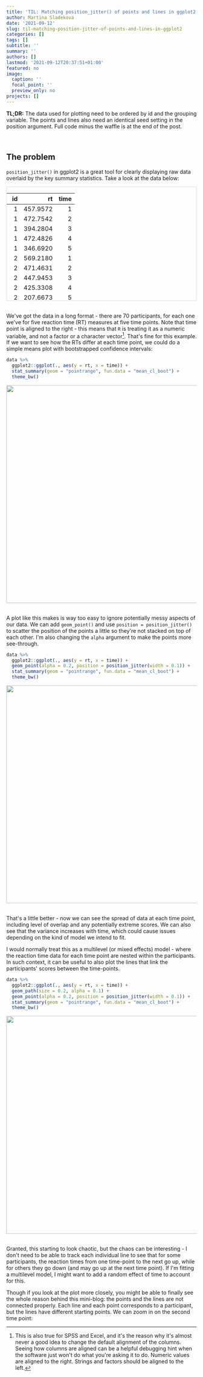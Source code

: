 ```yaml
---
title: 'TIL: Matching position_jitter() of points and lines in ggplot2'
author: Martina Sladekova
date: '2021-09-12'
slug: til-matching-position-jitter-of-points-and-lines-in-ggplot2
categories: []
tags: []
subtitle: ''
summary: ''
authors: []
lastmod: '2021-09-12T20:37:51+01:00'
featured: no
image:
  caption: ''
  focal_point: ''
  preview_only: no
projects: []
---
```

<script src="{{< blogdown/postref >}}index_files/kePrint/kePrint.js"></script>
<link href="{{< blogdown/postref >}}index_files/lightable/lightable.css" rel="stylesheet" />




**TL;DR:** The data used for plotting need to be ordered by id and the grouping variable. The points and lines also need an identical seed setting in the position argument. Full code minus the waffle is at the end of the post. 

<br>

## The problem 

`position_jitter()` in ggplot2 is a great tool for clearly displaying raw data overlaid by the key summary statistics. Take a look at the data below:



<div style="border: 1px solid #ddd; padding: 0px; overflow-y: scroll; height:300px; "><table class="table table-responsive" style="margin-left: auto; margin-right: auto;">
 <thead>
  <tr>
   <th style="text-align:right;position: sticky; top:0; background-color: #FFFFFF;"> id </th>
   <th style="text-align:right;position: sticky; top:0; background-color: #FFFFFF;"> rt </th>
   <th style="text-align:right;position: sticky; top:0; background-color: #FFFFFF;"> time </th>
  </tr>
 </thead>
<tbody>
  <tr>
   <td style="text-align:right;"> 1 </td>
   <td style="text-align:right;"> 457.9572 </td>
   <td style="text-align:right;"> 1 </td>
  </tr>
  <tr>
   <td style="text-align:right;"> 1 </td>
   <td style="text-align:right;"> 472.7542 </td>
   <td style="text-align:right;"> 2 </td>
  </tr>
  <tr>
   <td style="text-align:right;"> 1 </td>
   <td style="text-align:right;"> 394.2804 </td>
   <td style="text-align:right;"> 3 </td>
  </tr>
  <tr>
   <td style="text-align:right;"> 1 </td>
   <td style="text-align:right;"> 472.4826 </td>
   <td style="text-align:right;"> 4 </td>
  </tr>
  <tr>
   <td style="text-align:right;"> 1 </td>
   <td style="text-align:right;"> 346.6920 </td>
   <td style="text-align:right;"> 5 </td>
  </tr>
  <tr>
   <td style="text-align:right;"> 2 </td>
   <td style="text-align:right;"> 569.2180 </td>
   <td style="text-align:right;"> 1 </td>
  </tr>
  <tr>
   <td style="text-align:right;"> 2 </td>
   <td style="text-align:right;"> 471.4631 </td>
   <td style="text-align:right;"> 2 </td>
  </tr>
  <tr>
   <td style="text-align:right;"> 2 </td>
   <td style="text-align:right;"> 447.9453 </td>
   <td style="text-align:right;"> 3 </td>
  </tr>
  <tr>
   <td style="text-align:right;"> 2 </td>
   <td style="text-align:right;"> 425.3308 </td>
   <td style="text-align:right;"> 4 </td>
  </tr>
  <tr>
   <td style="text-align:right;"> 2 </td>
   <td style="text-align:right;"> 207.6673 </td>
   <td style="text-align:right;"> 5 </td>
  </tr>
  <tr>
   <td style="text-align:right;"> 3 </td>
   <td style="text-align:right;"> 437.2254 </td>
   <td style="text-align:right;"> 1 </td>
  </tr>
  <tr>
   <td style="text-align:right;"> 3 </td>
   <td style="text-align:right;"> 505.8217 </td>
   <td style="text-align:right;"> 2 </td>
  </tr>
  <tr>
   <td style="text-align:right;"> 3 </td>
   <td style="text-align:right;"> 602.6165 </td>
   <td style="text-align:right;"> 3 </td>
  </tr>
  <tr>
   <td style="text-align:right;"> 3 </td>
   <td style="text-align:right;"> 417.2197 </td>
   <td style="text-align:right;"> 4 </td>
  </tr>
  <tr>
   <td style="text-align:right;"> 3 </td>
   <td style="text-align:right;"> 389.9957 </td>
   <td style="text-align:right;"> 5 </td>
  </tr>
  <tr>
   <td style="text-align:right;"> 4 </td>
   <td style="text-align:right;"> 503.5071 </td>
   <td style="text-align:right;"> 1 </td>
  </tr>
  <tr>
   <td style="text-align:right;"> 4 </td>
   <td style="text-align:right;"> 486.9421 </td>
   <td style="text-align:right;"> 2 </td>
  </tr>
  <tr>
   <td style="text-align:right;"> 4 </td>
   <td style="text-align:right;"> 517.0193 </td>
   <td style="text-align:right;"> 3 </td>
  </tr>
  <tr>
   <td style="text-align:right;"> 4 </td>
   <td style="text-align:right;"> 337.2196 </td>
   <td style="text-align:right;"> 4 </td>
  </tr>
  <tr>
   <td style="text-align:right;"> 4 </td>
   <td style="text-align:right;"> 251.7014 </td>
   <td style="text-align:right;"> 5 </td>
  </tr>
  <tr>
   <td style="text-align:right;"> 5 </td>
   <td style="text-align:right;"> 585.5720 </td>
   <td style="text-align:right;"> 1 </td>
  </tr>
  <tr>
   <td style="text-align:right;"> 5 </td>
   <td style="text-align:right;"> 509.8119 </td>
   <td style="text-align:right;"> 2 </td>
  </tr>
  <tr>
   <td style="text-align:right;"> 5 </td>
   <td style="text-align:right;"> 428.6466 </td>
   <td style="text-align:right;"> 3 </td>
  </tr>
  <tr>
   <td style="text-align:right;"> 5 </td>
   <td style="text-align:right;"> 440.8972 </td>
   <td style="text-align:right;"> 4 </td>
  </tr>
  <tr>
   <td style="text-align:right;"> 5 </td>
   <td style="text-align:right;"> 434.7497 </td>
   <td style="text-align:right;"> 5 </td>
  </tr>
  <tr>
   <td style="text-align:right;"> 6 </td>
   <td style="text-align:right;"> 469.8546 </td>
   <td style="text-align:right;"> 1 </td>
  </tr>
  <tr>
   <td style="text-align:right;"> 6 </td>
   <td style="text-align:right;"> 475.6791 </td>
   <td style="text-align:right;"> 2 </td>
  </tr>
  <tr>
   <td style="text-align:right;"> 6 </td>
   <td style="text-align:right;"> 420.7118 </td>
   <td style="text-align:right;"> 3 </td>
  </tr>
  <tr>
   <td style="text-align:right;"> 6 </td>
   <td style="text-align:right;"> 340.7769 </td>
   <td style="text-align:right;"> 4 </td>
  </tr>
  <tr>
   <td style="text-align:right;"> 6 </td>
   <td style="text-align:right;"> 228.1276 </td>
   <td style="text-align:right;"> 5 </td>
  </tr>
  <tr>
   <td style="text-align:right;"> 7 </td>
   <td style="text-align:right;"> 476.3917 </td>
   <td style="text-align:right;"> 1 </td>
  </tr>
  <tr>
   <td style="text-align:right;"> 7 </td>
   <td style="text-align:right;"> 543.4091 </td>
   <td style="text-align:right;"> 2 </td>
  </tr>
  <tr>
   <td style="text-align:right;"> 7 </td>
   <td style="text-align:right;"> 456.9968 </td>
   <td style="text-align:right;"> 3 </td>
  </tr>
  <tr>
   <td style="text-align:right;"> 7 </td>
   <td style="text-align:right;"> 363.5885 </td>
   <td style="text-align:right;"> 4 </td>
  </tr>
  <tr>
   <td style="text-align:right;"> 7 </td>
   <td style="text-align:right;"> 318.2593 </td>
   <td style="text-align:right;"> 5 </td>
  </tr>
  <tr>
   <td style="text-align:right;"> 8 </td>
   <td style="text-align:right;"> 468.2314 </td>
   <td style="text-align:right;"> 1 </td>
  </tr>
  <tr>
   <td style="text-align:right;"> 8 </td>
   <td style="text-align:right;"> 492.2654 </td>
   <td style="text-align:right;"> 2 </td>
  </tr>
  <tr>
   <td style="text-align:right;"> 8 </td>
   <td style="text-align:right;"> 433.9133 </td>
   <td style="text-align:right;"> 3 </td>
  </tr>
  <tr>
   <td style="text-align:right;"> 8 </td>
   <td style="text-align:right;"> 488.5026 </td>
   <td style="text-align:right;"> 4 </td>
  </tr>
  <tr>
   <td style="text-align:right;"> 8 </td>
   <td style="text-align:right;"> 302.4130 </td>
   <td style="text-align:right;"> 5 </td>
  </tr>
  <tr>
   <td style="text-align:right;"> 9 </td>
   <td style="text-align:right;"> 485.7113 </td>
   <td style="text-align:right;"> 1 </td>
  </tr>
  <tr>
   <td style="text-align:right;"> 9 </td>
   <td style="text-align:right;"> 496.3504 </td>
   <td style="text-align:right;"> 2 </td>
  </tr>
  <tr>
   <td style="text-align:right;"> 9 </td>
   <td style="text-align:right;"> 350.9350 </td>
   <td style="text-align:right;"> 3 </td>
  </tr>
  <tr>
   <td style="text-align:right;"> 9 </td>
   <td style="text-align:right;"> 413.9707 </td>
   <td style="text-align:right;"> 4 </td>
  </tr>
  <tr>
   <td style="text-align:right;"> 9 </td>
   <td style="text-align:right;"> 258.0550 </td>
   <td style="text-align:right;"> 5 </td>
  </tr>
  <tr>
   <td style="text-align:right;"> 10 </td>
   <td style="text-align:right;"> 506.9054 </td>
   <td style="text-align:right;"> 1 </td>
  </tr>
  <tr>
   <td style="text-align:right;"> 10 </td>
   <td style="text-align:right;"> 451.2269 </td>
   <td style="text-align:right;"> 2 </td>
  </tr>
  <tr>
   <td style="text-align:right;"> 10 </td>
   <td style="text-align:right;"> 422.5181 </td>
   <td style="text-align:right;"> 3 </td>
  </tr>
  <tr>
   <td style="text-align:right;"> 10 </td>
   <td style="text-align:right;"> 423.2753 </td>
   <td style="text-align:right;"> 4 </td>
  </tr>
  <tr>
   <td style="text-align:right;"> 10 </td>
   <td style="text-align:right;"> 255.3786 </td>
   <td style="text-align:right;"> 5 </td>
  </tr>
  <tr>
   <td style="text-align:right;"> 11 </td>
   <td style="text-align:right;"> 561.3815 </td>
   <td style="text-align:right;"> 1 </td>
  </tr>
  <tr>
   <td style="text-align:right;"> 11 </td>
   <td style="text-align:right;"> 514.9050 </td>
   <td style="text-align:right;"> 2 </td>
  </tr>
  <tr>
   <td style="text-align:right;"> 11 </td>
   <td style="text-align:right;"> 516.2262 </td>
   <td style="text-align:right;"> 3 </td>
  </tr>
  <tr>
   <td style="text-align:right;"> 11 </td>
   <td style="text-align:right;"> 391.8666 </td>
   <td style="text-align:right;"> 4 </td>
  </tr>
  <tr>
   <td style="text-align:right;"> 11 </td>
   <td style="text-align:right;"> 346.6438 </td>
   <td style="text-align:right;"> 5 </td>
  </tr>
  <tr>
   <td style="text-align:right;"> 12 </td>
   <td style="text-align:right;"> 459.9110 </td>
   <td style="text-align:right;"> 1 </td>
  </tr>
  <tr>
   <td style="text-align:right;"> 12 </td>
   <td style="text-align:right;"> 380.4619 </td>
   <td style="text-align:right;"> 2 </td>
  </tr>
  <tr>
   <td style="text-align:right;"> 12 </td>
   <td style="text-align:right;"> 502.6240 </td>
   <td style="text-align:right;"> 3 </td>
  </tr>
  <tr>
   <td style="text-align:right;"> 12 </td>
   <td style="text-align:right;"> 372.3361 </td>
   <td style="text-align:right;"> 4 </td>
  </tr>
  <tr>
   <td style="text-align:right;"> 12 </td>
   <td style="text-align:right;"> 348.4307 </td>
   <td style="text-align:right;"> 5 </td>
  </tr>
  <tr>
   <td style="text-align:right;"> 13 </td>
   <td style="text-align:right;"> 445.9804 </td>
   <td style="text-align:right;"> 1 </td>
  </tr>
  <tr>
   <td style="text-align:right;"> 13 </td>
   <td style="text-align:right;"> 543.5317 </td>
   <td style="text-align:right;"> 2 </td>
  </tr>
  <tr>
   <td style="text-align:right;"> 13 </td>
   <td style="text-align:right;"> 413.7836 </td>
   <td style="text-align:right;"> 3 </td>
  </tr>
  <tr>
   <td style="text-align:right;"> 13 </td>
   <td style="text-align:right;"> 537.0158 </td>
   <td style="text-align:right;"> 4 </td>
  </tr>
  <tr>
   <td style="text-align:right;"> 13 </td>
   <td style="text-align:right;"> 268.7291 </td>
   <td style="text-align:right;"> 5 </td>
  </tr>
  <tr>
   <td style="text-align:right;"> 14 </td>
   <td style="text-align:right;"> 492.1233 </td>
   <td style="text-align:right;"> 1 </td>
  </tr>
  <tr>
   <td style="text-align:right;"> 14 </td>
   <td style="text-align:right;"> 483.5550 </td>
   <td style="text-align:right;"> 2 </td>
  </tr>
  <tr>
   <td style="text-align:right;"> 14 </td>
   <td style="text-align:right;"> 506.5835 </td>
   <td style="text-align:right;"> 3 </td>
  </tr>
  <tr>
   <td style="text-align:right;"> 14 </td>
   <td style="text-align:right;"> 345.3371 </td>
   <td style="text-align:right;"> 4 </td>
  </tr>
  <tr>
   <td style="text-align:right;"> 14 </td>
   <td style="text-align:right;"> 277.2986 </td>
   <td style="text-align:right;"> 5 </td>
  </tr>
  <tr>
   <td style="text-align:right;"> 15 </td>
   <td style="text-align:right;"> 446.4120 </td>
   <td style="text-align:right;"> 1 </td>
  </tr>
  <tr>
   <td style="text-align:right;"> 15 </td>
   <td style="text-align:right;"> 525.5411 </td>
   <td style="text-align:right;"> 2 </td>
  </tr>
  <tr>
   <td style="text-align:right;"> 15 </td>
   <td style="text-align:right;"> 406.9825 </td>
   <td style="text-align:right;"> 3 </td>
  </tr>
  <tr>
   <td style="text-align:right;"> 15 </td>
   <td style="text-align:right;"> 248.7412 </td>
   <td style="text-align:right;"> 4 </td>
  </tr>
  <tr>
   <td style="text-align:right;"> 15 </td>
   <td style="text-align:right;"> 371.0146 </td>
   <td style="text-align:right;"> 5 </td>
  </tr>
  <tr>
   <td style="text-align:right;"> 16 </td>
   <td style="text-align:right;"> 493.0507 </td>
   <td style="text-align:right;"> 1 </td>
  </tr>
  <tr>
   <td style="text-align:right;"> 16 </td>
   <td style="text-align:right;"> 442.3814 </td>
   <td style="text-align:right;"> 2 </td>
  </tr>
  <tr>
   <td style="text-align:right;"> 16 </td>
   <td style="text-align:right;"> 536.6781 </td>
   <td style="text-align:right;"> 3 </td>
  </tr>
  <tr>
   <td style="text-align:right;"> 16 </td>
   <td style="text-align:right;"> 365.2742 </td>
   <td style="text-align:right;"> 4 </td>
  </tr>
  <tr>
   <td style="text-align:right;"> 16 </td>
   <td style="text-align:right;"> 268.8657 </td>
   <td style="text-align:right;"> 5 </td>
  </tr>
  <tr>
   <td style="text-align:right;"> 17 </td>
   <td style="text-align:right;"> 470.1343 </td>
   <td style="text-align:right;"> 1 </td>
  </tr>
  <tr>
   <td style="text-align:right;"> 17 </td>
   <td style="text-align:right;"> 628.2340 </td>
   <td style="text-align:right;"> 2 </td>
  </tr>
  <tr>
   <td style="text-align:right;"> 17 </td>
   <td style="text-align:right;"> 426.3333 </td>
   <td style="text-align:right;"> 3 </td>
  </tr>
  <tr>
   <td style="text-align:right;"> 17 </td>
   <td style="text-align:right;"> 231.2659 </td>
   <td style="text-align:right;"> 4 </td>
  </tr>
  <tr>
   <td style="text-align:right;"> 17 </td>
   <td style="text-align:right;"> 446.2499 </td>
   <td style="text-align:right;"> 5 </td>
  </tr>
  <tr>
   <td style="text-align:right;"> 18 </td>
   <td style="text-align:right;"> 390.8017 </td>
   <td style="text-align:right;"> 1 </td>
  </tr>
  <tr>
   <td style="text-align:right;"> 18 </td>
   <td style="text-align:right;"> 456.5941 </td>
   <td style="text-align:right;"> 2 </td>
  </tr>
  <tr>
   <td style="text-align:right;"> 18 </td>
   <td style="text-align:right;"> 533.7456 </td>
   <td style="text-align:right;"> 3 </td>
  </tr>
  <tr>
   <td style="text-align:right;"> 18 </td>
   <td style="text-align:right;"> 336.9527 </td>
   <td style="text-align:right;"> 4 </td>
  </tr>
  <tr>
   <td style="text-align:right;"> 18 </td>
   <td style="text-align:right;"> 263.8712 </td>
   <td style="text-align:right;"> 5 </td>
  </tr>
  <tr>
   <td style="text-align:right;"> 19 </td>
   <td style="text-align:right;"> 512.0409 </td>
   <td style="text-align:right;"> 1 </td>
  </tr>
  <tr>
   <td style="text-align:right;"> 19 </td>
   <td style="text-align:right;"> 480.4536 </td>
   <td style="text-align:right;"> 2 </td>
  </tr>
  <tr>
   <td style="text-align:right;"> 19 </td>
   <td style="text-align:right;"> 418.9677 </td>
   <td style="text-align:right;"> 3 </td>
  </tr>
  <tr>
   <td style="text-align:right;"> 19 </td>
   <td style="text-align:right;"> 304.2718 </td>
   <td style="text-align:right;"> 4 </td>
  </tr>
  <tr>
   <td style="text-align:right;"> 19 </td>
   <td style="text-align:right;"> 372.4354 </td>
   <td style="text-align:right;"> 5 </td>
  </tr>
  <tr>
   <td style="text-align:right;"> 20 </td>
   <td style="text-align:right;"> 487.0322 </td>
   <td style="text-align:right;"> 1 </td>
  </tr>
  <tr>
   <td style="text-align:right;"> 20 </td>
   <td style="text-align:right;"> 453.6896 </td>
   <td style="text-align:right;"> 2 </td>
  </tr>
  <tr>
   <td style="text-align:right;"> 20 </td>
   <td style="text-align:right;"> 463.0280 </td>
   <td style="text-align:right;"> 3 </td>
  </tr>
  <tr>
   <td style="text-align:right;"> 20 </td>
   <td style="text-align:right;"> 344.4413 </td>
   <td style="text-align:right;"> 4 </td>
  </tr>
  <tr>
   <td style="text-align:right;"> 20 </td>
   <td style="text-align:right;"> 213.4666 </td>
   <td style="text-align:right;"> 5 </td>
  </tr>
  <tr>
   <td style="text-align:right;"> 21 </td>
   <td style="text-align:right;"> 545.0256 </td>
   <td style="text-align:right;"> 1 </td>
  </tr>
  <tr>
   <td style="text-align:right;"> 21 </td>
   <td style="text-align:right;"> 540.5628 </td>
   <td style="text-align:right;"> 2 </td>
  </tr>
  <tr>
   <td style="text-align:right;"> 21 </td>
   <td style="text-align:right;"> 266.5059 </td>
   <td style="text-align:right;"> 3 </td>
  </tr>
  <tr>
   <td style="text-align:right;"> 21 </td>
   <td style="text-align:right;"> 453.2151 </td>
   <td style="text-align:right;"> 4 </td>
  </tr>
  <tr>
   <td style="text-align:right;"> 21 </td>
   <td style="text-align:right;"> 233.7410 </td>
   <td style="text-align:right;"> 5 </td>
  </tr>
  <tr>
   <td style="text-align:right;"> 22 </td>
   <td style="text-align:right;"> 547.0935 </td>
   <td style="text-align:right;"> 1 </td>
  </tr>
  <tr>
   <td style="text-align:right;"> 22 </td>
   <td style="text-align:right;"> 421.2553 </td>
   <td style="text-align:right;"> 2 </td>
  </tr>
  <tr>
   <td style="text-align:right;"> 22 </td>
   <td style="text-align:right;"> 607.2378 </td>
   <td style="text-align:right;"> 3 </td>
  </tr>
  <tr>
   <td style="text-align:right;"> 22 </td>
   <td style="text-align:right;"> 330.3567 </td>
   <td style="text-align:right;"> 4 </td>
  </tr>
  <tr>
   <td style="text-align:right;"> 22 </td>
   <td style="text-align:right;"> 306.0479 </td>
   <td style="text-align:right;"> 5 </td>
  </tr>
  <tr>
   <td style="text-align:right;"> 23 </td>
   <td style="text-align:right;"> 573.3981 </td>
   <td style="text-align:right;"> 1 </td>
  </tr>
  <tr>
   <td style="text-align:right;"> 23 </td>
   <td style="text-align:right;"> 518.4220 </td>
   <td style="text-align:right;"> 2 </td>
  </tr>
  <tr>
   <td style="text-align:right;"> 23 </td>
   <td style="text-align:right;"> 456.5402 </td>
   <td style="text-align:right;"> 3 </td>
  </tr>
  <tr>
   <td style="text-align:right;"> 23 </td>
   <td style="text-align:right;"> 324.8836 </td>
   <td style="text-align:right;"> 4 </td>
  </tr>
  <tr>
   <td style="text-align:right;"> 23 </td>
   <td style="text-align:right;"> 373.8634 </td>
   <td style="text-align:right;"> 5 </td>
  </tr>
  <tr>
   <td style="text-align:right;"> 24 </td>
   <td style="text-align:right;"> 535.3381 </td>
   <td style="text-align:right;"> 1 </td>
  </tr>
  <tr>
   <td style="text-align:right;"> 24 </td>
   <td style="text-align:right;"> 539.0438 </td>
   <td style="text-align:right;"> 2 </td>
  </tr>
  <tr>
   <td style="text-align:right;"> 24 </td>
   <td style="text-align:right;"> 563.9096 </td>
   <td style="text-align:right;"> 3 </td>
  </tr>
  <tr>
   <td style="text-align:right;"> 24 </td>
   <td style="text-align:right;"> 332.5639 </td>
   <td style="text-align:right;"> 4 </td>
  </tr>
  <tr>
   <td style="text-align:right;"> 24 </td>
   <td style="text-align:right;"> 326.7436 </td>
   <td style="text-align:right;"> 5 </td>
  </tr>
  <tr>
   <td style="text-align:right;"> 25 </td>
   <td style="text-align:right;"> 540.9504 </td>
   <td style="text-align:right;"> 1 </td>
  </tr>
  <tr>
   <td style="text-align:right;"> 25 </td>
   <td style="text-align:right;"> 544.3967 </td>
   <td style="text-align:right;"> 2 </td>
  </tr>
  <tr>
   <td style="text-align:right;"> 25 </td>
   <td style="text-align:right;"> 414.2358 </td>
   <td style="text-align:right;"> 3 </td>
  </tr>
  <tr>
   <td style="text-align:right;"> 25 </td>
   <td style="text-align:right;"> 526.8097 </td>
   <td style="text-align:right;"> 4 </td>
  </tr>
  <tr>
   <td style="text-align:right;"> 25 </td>
   <td style="text-align:right;"> 256.7504 </td>
   <td style="text-align:right;"> 5 </td>
  </tr>
  <tr>
   <td style="text-align:right;"> 26 </td>
   <td style="text-align:right;"> 485.3259 </td>
   <td style="text-align:right;"> 1 </td>
  </tr>
  <tr>
   <td style="text-align:right;"> 26 </td>
   <td style="text-align:right;"> 508.0165 </td>
   <td style="text-align:right;"> 2 </td>
  </tr>
  <tr>
   <td style="text-align:right;"> 26 </td>
   <td style="text-align:right;"> 403.8433 </td>
   <td style="text-align:right;"> 3 </td>
  </tr>
  <tr>
   <td style="text-align:right;"> 26 </td>
   <td style="text-align:right;"> 486.6433 </td>
   <td style="text-align:right;"> 4 </td>
  </tr>
  <tr>
   <td style="text-align:right;"> 26 </td>
   <td style="text-align:right;"> 410.5141 </td>
   <td style="text-align:right;"> 5 </td>
  </tr>
  <tr>
   <td style="text-align:right;"> 27 </td>
   <td style="text-align:right;"> 570.9295 </td>
   <td style="text-align:right;"> 1 </td>
  </tr>
  <tr>
   <td style="text-align:right;"> 27 </td>
   <td style="text-align:right;"> 464.2050 </td>
   <td style="text-align:right;"> 2 </td>
  </tr>
  <tr>
   <td style="text-align:right;"> 27 </td>
   <td style="text-align:right;"> 447.1867 </td>
   <td style="text-align:right;"> 3 </td>
  </tr>
  <tr>
   <td style="text-align:right;"> 27 </td>
   <td style="text-align:right;"> 315.3179 </td>
   <td style="text-align:right;"> 4 </td>
  </tr>
  <tr>
   <td style="text-align:right;"> 27 </td>
   <td style="text-align:right;"> 373.2229 </td>
   <td style="text-align:right;"> 5 </td>
  </tr>
  <tr>
   <td style="text-align:right;"> 28 </td>
   <td style="text-align:right;"> 574.9387 </td>
   <td style="text-align:right;"> 1 </td>
  </tr>
  <tr>
   <td style="text-align:right;"> 28 </td>
   <td style="text-align:right;"> 452.5886 </td>
   <td style="text-align:right;"> 2 </td>
  </tr>
  <tr>
   <td style="text-align:right;"> 28 </td>
   <td style="text-align:right;"> 441.6914 </td>
   <td style="text-align:right;"> 3 </td>
  </tr>
  <tr>
   <td style="text-align:right;"> 28 </td>
   <td style="text-align:right;"> 350.5542 </td>
   <td style="text-align:right;"> 4 </td>
  </tr>
  <tr>
   <td style="text-align:right;"> 28 </td>
   <td style="text-align:right;"> 212.0886 </td>
   <td style="text-align:right;"> 5 </td>
  </tr>
  <tr>
   <td style="text-align:right;"> 29 </td>
   <td style="text-align:right;"> 467.1459 </td>
   <td style="text-align:right;"> 1 </td>
  </tr>
  <tr>
   <td style="text-align:right;"> 29 </td>
   <td style="text-align:right;"> 474.0467 </td>
   <td style="text-align:right;"> 2 </td>
  </tr>
  <tr>
   <td style="text-align:right;"> 29 </td>
   <td style="text-align:right;"> 448.6240 </td>
   <td style="text-align:right;"> 3 </td>
  </tr>
  <tr>
   <td style="text-align:right;"> 29 </td>
   <td style="text-align:right;"> 468.5743 </td>
   <td style="text-align:right;"> 4 </td>
  </tr>
  <tr>
   <td style="text-align:right;"> 29 </td>
   <td style="text-align:right;"> 286.4918 </td>
   <td style="text-align:right;"> 5 </td>
  </tr>
  <tr>
   <td style="text-align:right;"> 30 </td>
   <td style="text-align:right;"> 457.3602 </td>
   <td style="text-align:right;"> 1 </td>
  </tr>
  <tr>
   <td style="text-align:right;"> 30 </td>
   <td style="text-align:right;"> 481.4420 </td>
   <td style="text-align:right;"> 2 </td>
  </tr>
  <tr>
   <td style="text-align:right;"> 30 </td>
   <td style="text-align:right;"> 416.0025 </td>
   <td style="text-align:right;"> 3 </td>
  </tr>
  <tr>
   <td style="text-align:right;"> 30 </td>
   <td style="text-align:right;"> 399.3510 </td>
   <td style="text-align:right;"> 4 </td>
  </tr>
  <tr>
   <td style="text-align:right;"> 30 </td>
   <td style="text-align:right;"> 213.6405 </td>
   <td style="text-align:right;"> 5 </td>
  </tr>
  <tr>
   <td style="text-align:right;"> 31 </td>
   <td style="text-align:right;"> 515.7958 </td>
   <td style="text-align:right;"> 1 </td>
  </tr>
  <tr>
   <td style="text-align:right;"> 31 </td>
   <td style="text-align:right;"> 365.2768 </td>
   <td style="text-align:right;"> 2 </td>
  </tr>
  <tr>
   <td style="text-align:right;"> 31 </td>
   <td style="text-align:right;"> 349.1897 </td>
   <td style="text-align:right;"> 3 </td>
  </tr>
  <tr>
   <td style="text-align:right;"> 31 </td>
   <td style="text-align:right;"> 365.6001 </td>
   <td style="text-align:right;"> 4 </td>
  </tr>
  <tr>
   <td style="text-align:right;"> 31 </td>
   <td style="text-align:right;"> 387.4653 </td>
   <td style="text-align:right;"> 5 </td>
  </tr>
  <tr>
   <td style="text-align:right;"> 32 </td>
   <td style="text-align:right;"> 555.4847 </td>
   <td style="text-align:right;"> 1 </td>
  </tr>
  <tr>
   <td style="text-align:right;"> 32 </td>
   <td style="text-align:right;"> 553.1187 </td>
   <td style="text-align:right;"> 2 </td>
  </tr>
  <tr>
   <td style="text-align:right;"> 32 </td>
   <td style="text-align:right;"> 460.0638 </td>
   <td style="text-align:right;"> 3 </td>
  </tr>
  <tr>
   <td style="text-align:right;"> 32 </td>
   <td style="text-align:right;"> 370.1932 </td>
   <td style="text-align:right;"> 4 </td>
  </tr>
  <tr>
   <td style="text-align:right;"> 32 </td>
   <td style="text-align:right;"> 279.1896 </td>
   <td style="text-align:right;"> 5 </td>
  </tr>
  <tr>
   <td style="text-align:right;"> 33 </td>
   <td style="text-align:right;"> 610.7730 </td>
   <td style="text-align:right;"> 1 </td>
  </tr>
  <tr>
   <td style="text-align:right;"> 33 </td>
   <td style="text-align:right;"> 525.5477 </td>
   <td style="text-align:right;"> 2 </td>
  </tr>
  <tr>
   <td style="text-align:right;"> 33 </td>
   <td style="text-align:right;"> 363.5789 </td>
   <td style="text-align:right;"> 3 </td>
  </tr>
  <tr>
   <td style="text-align:right;"> 33 </td>
   <td style="text-align:right;"> 492.6751 </td>
   <td style="text-align:right;"> 4 </td>
  </tr>
  <tr>
   <td style="text-align:right;"> 33 </td>
   <td style="text-align:right;"> 321.0592 </td>
   <td style="text-align:right;"> 5 </td>
  </tr>
  <tr>
   <td style="text-align:right;"> 34 </td>
   <td style="text-align:right;"> 560.8552 </td>
   <td style="text-align:right;"> 1 </td>
  </tr>
  <tr>
   <td style="text-align:right;"> 34 </td>
   <td style="text-align:right;"> 497.5090 </td>
   <td style="text-align:right;"> 2 </td>
  </tr>
  <tr>
   <td style="text-align:right;"> 34 </td>
   <td style="text-align:right;"> 327.3249 </td>
   <td style="text-align:right;"> 3 </td>
  </tr>
  <tr>
   <td style="text-align:right;"> 34 </td>
   <td style="text-align:right;"> 256.7482 </td>
   <td style="text-align:right;"> 4 </td>
  </tr>
  <tr>
   <td style="text-align:right;"> 34 </td>
   <td style="text-align:right;"> 313.4372 </td>
   <td style="text-align:right;"> 5 </td>
  </tr>
  <tr>
   <td style="text-align:right;"> 35 </td>
   <td style="text-align:right;"> 573.9611 </td>
   <td style="text-align:right;"> 1 </td>
  </tr>
  <tr>
   <td style="text-align:right;"> 35 </td>
   <td style="text-align:right;"> 481.5293 </td>
   <td style="text-align:right;"> 2 </td>
  </tr>
  <tr>
   <td style="text-align:right;"> 35 </td>
   <td style="text-align:right;"> 447.5153 </td>
   <td style="text-align:right;"> 3 </td>
  </tr>
  <tr>
   <td style="text-align:right;"> 35 </td>
   <td style="text-align:right;"> 320.3110 </td>
   <td style="text-align:right;"> 4 </td>
  </tr>
  <tr>
   <td style="text-align:right;"> 35 </td>
   <td style="text-align:right;"> 226.8807 </td>
   <td style="text-align:right;"> 5 </td>
  </tr>
  <tr>
   <td style="text-align:right;"> 36 </td>
   <td style="text-align:right;"> 547.5787 </td>
   <td style="text-align:right;"> 1 </td>
  </tr>
  <tr>
   <td style="text-align:right;"> 36 </td>
   <td style="text-align:right;"> 538.6287 </td>
   <td style="text-align:right;"> 2 </td>
  </tr>
  <tr>
   <td style="text-align:right;"> 36 </td>
   <td style="text-align:right;"> 473.2424 </td>
   <td style="text-align:right;"> 3 </td>
  </tr>
  <tr>
   <td style="text-align:right;"> 36 </td>
   <td style="text-align:right;"> 411.8432 </td>
   <td style="text-align:right;"> 4 </td>
  </tr>
  <tr>
   <td style="text-align:right;"> 36 </td>
   <td style="text-align:right;"> 228.0641 </td>
   <td style="text-align:right;"> 5 </td>
  </tr>
  <tr>
   <td style="text-align:right;"> 37 </td>
   <td style="text-align:right;"> 449.5234 </td>
   <td style="text-align:right;"> 1 </td>
  </tr>
  <tr>
   <td style="text-align:right;"> 37 </td>
   <td style="text-align:right;"> 471.2681 </td>
   <td style="text-align:right;"> 2 </td>
  </tr>
  <tr>
   <td style="text-align:right;"> 37 </td>
   <td style="text-align:right;"> 560.0602 </td>
   <td style="text-align:right;"> 3 </td>
  </tr>
  <tr>
   <td style="text-align:right;"> 37 </td>
   <td style="text-align:right;"> 360.4798 </td>
   <td style="text-align:right;"> 4 </td>
  </tr>
  <tr>
   <td style="text-align:right;"> 37 </td>
   <td style="text-align:right;"> 236.5692 </td>
   <td style="text-align:right;"> 5 </td>
  </tr>
  <tr>
   <td style="text-align:right;"> 38 </td>
   <td style="text-align:right;"> 399.9764 </td>
   <td style="text-align:right;"> 1 </td>
  </tr>
  <tr>
   <td style="text-align:right;"> 38 </td>
   <td style="text-align:right;"> 367.0608 </td>
   <td style="text-align:right;"> 2 </td>
  </tr>
  <tr>
   <td style="text-align:right;"> 38 </td>
   <td style="text-align:right;"> 375.1371 </td>
   <td style="text-align:right;"> 3 </td>
  </tr>
  <tr>
   <td style="text-align:right;"> 38 </td>
   <td style="text-align:right;"> 282.2947 </td>
   <td style="text-align:right;"> 4 </td>
  </tr>
  <tr>
   <td style="text-align:right;"> 38 </td>
   <td style="text-align:right;"> 297.2334 </td>
   <td style="text-align:right;"> 5 </td>
  </tr>
  <tr>
   <td style="text-align:right;"> 39 </td>
   <td style="text-align:right;"> 411.8907 </td>
   <td style="text-align:right;"> 1 </td>
  </tr>
  <tr>
   <td style="text-align:right;"> 39 </td>
   <td style="text-align:right;"> 439.7894 </td>
   <td style="text-align:right;"> 2 </td>
  </tr>
  <tr>
   <td style="text-align:right;"> 39 </td>
   <td style="text-align:right;"> 514.1401 </td>
   <td style="text-align:right;"> 3 </td>
  </tr>
  <tr>
   <td style="text-align:right;"> 39 </td>
   <td style="text-align:right;"> 407.7215 </td>
   <td style="text-align:right;"> 4 </td>
  </tr>
  <tr>
   <td style="text-align:right;"> 39 </td>
   <td style="text-align:right;"> 257.0563 </td>
   <td style="text-align:right;"> 5 </td>
  </tr>
  <tr>
   <td style="text-align:right;"> 40 </td>
   <td style="text-align:right;"> 492.8696 </td>
   <td style="text-align:right;"> 1 </td>
  </tr>
  <tr>
   <td style="text-align:right;"> 40 </td>
   <td style="text-align:right;"> 561.8091 </td>
   <td style="text-align:right;"> 2 </td>
  </tr>
  <tr>
   <td style="text-align:right;"> 40 </td>
   <td style="text-align:right;"> 408.3505 </td>
   <td style="text-align:right;"> 3 </td>
  </tr>
  <tr>
   <td style="text-align:right;"> 40 </td>
   <td style="text-align:right;"> 354.3434 </td>
   <td style="text-align:right;"> 4 </td>
  </tr>
  <tr>
   <td style="text-align:right;"> 40 </td>
   <td style="text-align:right;"> 296.4093 </td>
   <td style="text-align:right;"> 5 </td>
  </tr>
  <tr>
   <td style="text-align:right;"> 41 </td>
   <td style="text-align:right;"> 577.5030 </td>
   <td style="text-align:right;"> 1 </td>
  </tr>
  <tr>
   <td style="text-align:right;"> 41 </td>
   <td style="text-align:right;"> 427.8257 </td>
   <td style="text-align:right;"> 2 </td>
  </tr>
  <tr>
   <td style="text-align:right;"> 41 </td>
   <td style="text-align:right;"> 602.7153 </td>
   <td style="text-align:right;"> 3 </td>
  </tr>
  <tr>
   <td style="text-align:right;"> 41 </td>
   <td style="text-align:right;"> 353.6480 </td>
   <td style="text-align:right;"> 4 </td>
  </tr>
  <tr>
   <td style="text-align:right;"> 41 </td>
   <td style="text-align:right;"> 278.9158 </td>
   <td style="text-align:right;"> 5 </td>
  </tr>
  <tr>
   <td style="text-align:right;"> 42 </td>
   <td style="text-align:right;"> 459.8788 </td>
   <td style="text-align:right;"> 1 </td>
  </tr>
  <tr>
   <td style="text-align:right;"> 42 </td>
   <td style="text-align:right;"> 582.3428 </td>
   <td style="text-align:right;"> 2 </td>
  </tr>
  <tr>
   <td style="text-align:right;"> 42 </td>
   <td style="text-align:right;"> 402.1359 </td>
   <td style="text-align:right;"> 3 </td>
  </tr>
  <tr>
   <td style="text-align:right;"> 42 </td>
   <td style="text-align:right;"> 388.1325 </td>
   <td style="text-align:right;"> 4 </td>
  </tr>
  <tr>
   <td style="text-align:right;"> 42 </td>
   <td style="text-align:right;"> 332.5010 </td>
   <td style="text-align:right;"> 5 </td>
  </tr>
  <tr>
   <td style="text-align:right;"> 43 </td>
   <td style="text-align:right;"> 496.2711 </td>
   <td style="text-align:right;"> 1 </td>
  </tr>
  <tr>
   <td style="text-align:right;"> 43 </td>
   <td style="text-align:right;"> 641.0085 </td>
   <td style="text-align:right;"> 2 </td>
  </tr>
  <tr>
   <td style="text-align:right;"> 43 </td>
   <td style="text-align:right;"> 502.5041 </td>
   <td style="text-align:right;"> 3 </td>
  </tr>
  <tr>
   <td style="text-align:right;"> 43 </td>
   <td style="text-align:right;"> 343.5233 </td>
   <td style="text-align:right;"> 4 </td>
  </tr>
  <tr>
   <td style="text-align:right;"> 43 </td>
   <td style="text-align:right;"> 209.9610 </td>
   <td style="text-align:right;"> 5 </td>
  </tr>
  <tr>
   <td style="text-align:right;"> 44 </td>
   <td style="text-align:right;"> 594.7834 </td>
   <td style="text-align:right;"> 1 </td>
  </tr>
  <tr>
   <td style="text-align:right;"> 44 </td>
   <td style="text-align:right;"> 493.3789 </td>
   <td style="text-align:right;"> 2 </td>
  </tr>
  <tr>
   <td style="text-align:right;"> 44 </td>
   <td style="text-align:right;"> 518.2068 </td>
   <td style="text-align:right;"> 3 </td>
  </tr>
  <tr>
   <td style="text-align:right;"> 44 </td>
   <td style="text-align:right;"> 227.5010 </td>
   <td style="text-align:right;"> 4 </td>
  </tr>
  <tr>
   <td style="text-align:right;"> 44 </td>
   <td style="text-align:right;"> 263.8586 </td>
   <td style="text-align:right;"> 5 </td>
  </tr>
  <tr>
   <td style="text-align:right;"> 45 </td>
   <td style="text-align:right;"> 477.1716 </td>
   <td style="text-align:right;"> 1 </td>
  </tr>
  <tr>
   <td style="text-align:right;"> 45 </td>
   <td style="text-align:right;"> 403.9568 </td>
   <td style="text-align:right;"> 2 </td>
  </tr>
  <tr>
   <td style="text-align:right;"> 45 </td>
   <td style="text-align:right;"> 361.4869 </td>
   <td style="text-align:right;"> 3 </td>
  </tr>
  <tr>
   <td style="text-align:right;"> 45 </td>
   <td style="text-align:right;"> 251.6169 </td>
   <td style="text-align:right;"> 4 </td>
  </tr>
  <tr>
   <td style="text-align:right;"> 45 </td>
   <td style="text-align:right;"> 368.3572 </td>
   <td style="text-align:right;"> 5 </td>
  </tr>
  <tr>
   <td style="text-align:right;"> 46 </td>
   <td style="text-align:right;"> 528.1112 </td>
   <td style="text-align:right;"> 1 </td>
  </tr>
  <tr>
   <td style="text-align:right;"> 46 </td>
   <td style="text-align:right;"> 532.9359 </td>
   <td style="text-align:right;"> 2 </td>
  </tr>
  <tr>
   <td style="text-align:right;"> 46 </td>
   <td style="text-align:right;"> 430.5805 </td>
   <td style="text-align:right;"> 3 </td>
  </tr>
  <tr>
   <td style="text-align:right;"> 46 </td>
   <td style="text-align:right;"> 328.1008 </td>
   <td style="text-align:right;"> 4 </td>
  </tr>
  <tr>
   <td style="text-align:right;"> 46 </td>
   <td style="text-align:right;"> 276.0676 </td>
   <td style="text-align:right;"> 5 </td>
  </tr>
  <tr>
   <td style="text-align:right;"> 47 </td>
   <td style="text-align:right;"> 455.6496 </td>
   <td style="text-align:right;"> 1 </td>
  </tr>
  <tr>
   <td style="text-align:right;"> 47 </td>
   <td style="text-align:right;"> 391.7002 </td>
   <td style="text-align:right;"> 2 </td>
  </tr>
  <tr>
   <td style="text-align:right;"> 47 </td>
   <td style="text-align:right;"> 436.7421 </td>
   <td style="text-align:right;"> 3 </td>
  </tr>
  <tr>
   <td style="text-align:right;"> 47 </td>
   <td style="text-align:right;"> 306.8289 </td>
   <td style="text-align:right;"> 4 </td>
  </tr>
  <tr>
   <td style="text-align:right;"> 47 </td>
   <td style="text-align:right;"> 344.5567 </td>
   <td style="text-align:right;"> 5 </td>
  </tr>
  <tr>
   <td style="text-align:right;"> 48 </td>
   <td style="text-align:right;"> 476.9878 </td>
   <td style="text-align:right;"> 1 </td>
  </tr>
  <tr>
   <td style="text-align:right;"> 48 </td>
   <td style="text-align:right;"> 512.8232 </td>
   <td style="text-align:right;"> 2 </td>
  </tr>
  <tr>
   <td style="text-align:right;"> 48 </td>
   <td style="text-align:right;"> 423.1183 </td>
   <td style="text-align:right;"> 3 </td>
  </tr>
  <tr>
   <td style="text-align:right;"> 48 </td>
   <td style="text-align:right;"> 437.2660 </td>
   <td style="text-align:right;"> 4 </td>
  </tr>
  <tr>
   <td style="text-align:right;"> 48 </td>
   <td style="text-align:right;"> 249.0899 </td>
   <td style="text-align:right;"> 5 </td>
  </tr>
  <tr>
   <td style="text-align:right;"> 49 </td>
   <td style="text-align:right;"> 463.7836 </td>
   <td style="text-align:right;"> 1 </td>
  </tr>
  <tr>
   <td style="text-align:right;"> 49 </td>
   <td style="text-align:right;"> 488.1458 </td>
   <td style="text-align:right;"> 2 </td>
  </tr>
  <tr>
   <td style="text-align:right;"> 49 </td>
   <td style="text-align:right;"> 501.8412 </td>
   <td style="text-align:right;"> 3 </td>
  </tr>
  <tr>
   <td style="text-align:right;"> 49 </td>
   <td style="text-align:right;"> 372.5746 </td>
   <td style="text-align:right;"> 4 </td>
  </tr>
  <tr>
   <td style="text-align:right;"> 49 </td>
   <td style="text-align:right;"> 302.0225 </td>
   <td style="text-align:right;"> 5 </td>
  </tr>
  <tr>
   <td style="text-align:right;"> 50 </td>
   <td style="text-align:right;"> 496.5394 </td>
   <td style="text-align:right;"> 1 </td>
  </tr>
  <tr>
   <td style="text-align:right;"> 50 </td>
   <td style="text-align:right;"> 472.8781 </td>
   <td style="text-align:right;"> 2 </td>
  </tr>
  <tr>
   <td style="text-align:right;"> 50 </td>
   <td style="text-align:right;"> 368.2163 </td>
   <td style="text-align:right;"> 3 </td>
  </tr>
  <tr>
   <td style="text-align:right;"> 50 </td>
   <td style="text-align:right;"> 258.5474 </td>
   <td style="text-align:right;"> 4 </td>
  </tr>
  <tr>
   <td style="text-align:right;"> 50 </td>
   <td style="text-align:right;"> 430.6259 </td>
   <td style="text-align:right;"> 5 </td>
  </tr>
  <tr>
   <td style="text-align:right;"> 51 </td>
   <td style="text-align:right;"> 573.1624 </td>
   <td style="text-align:right;"> 1 </td>
  </tr>
  <tr>
   <td style="text-align:right;"> 51 </td>
   <td style="text-align:right;"> 555.2514 </td>
   <td style="text-align:right;"> 2 </td>
  </tr>
  <tr>
   <td style="text-align:right;"> 51 </td>
   <td style="text-align:right;"> 496.7277 </td>
   <td style="text-align:right;"> 3 </td>
  </tr>
  <tr>
   <td style="text-align:right;"> 51 </td>
   <td style="text-align:right;"> 382.5028 </td>
   <td style="text-align:right;"> 4 </td>
  </tr>
  <tr>
   <td style="text-align:right;"> 51 </td>
   <td style="text-align:right;"> 269.9282 </td>
   <td style="text-align:right;"> 5 </td>
  </tr>
  <tr>
   <td style="text-align:right;"> 52 </td>
   <td style="text-align:right;"> 509.3863 </td>
   <td style="text-align:right;"> 1 </td>
  </tr>
  <tr>
   <td style="text-align:right;"> 52 </td>
   <td style="text-align:right;"> 538.0907 </td>
   <td style="text-align:right;"> 2 </td>
  </tr>
  <tr>
   <td style="text-align:right;"> 52 </td>
   <td style="text-align:right;"> 475.6366 </td>
   <td style="text-align:right;"> 3 </td>
  </tr>
  <tr>
   <td style="text-align:right;"> 52 </td>
   <td style="text-align:right;"> 453.5879 </td>
   <td style="text-align:right;"> 4 </td>
  </tr>
  <tr>
   <td style="text-align:right;"> 52 </td>
   <td style="text-align:right;"> 277.6485 </td>
   <td style="text-align:right;"> 5 </td>
  </tr>
  <tr>
   <td style="text-align:right;"> 53 </td>
   <td style="text-align:right;"> 551.1011 </td>
   <td style="text-align:right;"> 1 </td>
  </tr>
  <tr>
   <td style="text-align:right;"> 53 </td>
   <td style="text-align:right;"> 405.9267 </td>
   <td style="text-align:right;"> 2 </td>
  </tr>
  <tr>
   <td style="text-align:right;"> 53 </td>
   <td style="text-align:right;"> 413.9540 </td>
   <td style="text-align:right;"> 3 </td>
  </tr>
  <tr>
   <td style="text-align:right;"> 53 </td>
   <td style="text-align:right;"> 327.2632 </td>
   <td style="text-align:right;"> 4 </td>
  </tr>
  <tr>
   <td style="text-align:right;"> 53 </td>
   <td style="text-align:right;"> 452.9597 </td>
   <td style="text-align:right;"> 5 </td>
  </tr>
  <tr>
   <td style="text-align:right;"> 54 </td>
   <td style="text-align:right;"> 470.4083 </td>
   <td style="text-align:right;"> 1 </td>
  </tr>
  <tr>
   <td style="text-align:right;"> 54 </td>
   <td style="text-align:right;"> 386.4049 </td>
   <td style="text-align:right;"> 2 </td>
  </tr>
  <tr>
   <td style="text-align:right;"> 54 </td>
   <td style="text-align:right;"> 481.5398 </td>
   <td style="text-align:right;"> 3 </td>
  </tr>
  <tr>
   <td style="text-align:right;"> 54 </td>
   <td style="text-align:right;"> 380.9844 </td>
   <td style="text-align:right;"> 4 </td>
  </tr>
  <tr>
   <td style="text-align:right;"> 54 </td>
   <td style="text-align:right;"> 292.9106 </td>
   <td style="text-align:right;"> 5 </td>
  </tr>
  <tr>
   <td style="text-align:right;"> 55 </td>
   <td style="text-align:right;"> 494.3900 </td>
   <td style="text-align:right;"> 1 </td>
  </tr>
  <tr>
   <td style="text-align:right;"> 55 </td>
   <td style="text-align:right;"> 548.5550 </td>
   <td style="text-align:right;"> 2 </td>
  </tr>
  <tr>
   <td style="text-align:right;"> 55 </td>
   <td style="text-align:right;"> 436.8596 </td>
   <td style="text-align:right;"> 3 </td>
  </tr>
  <tr>
   <td style="text-align:right;"> 55 </td>
   <td style="text-align:right;"> 550.7944 </td>
   <td style="text-align:right;"> 4 </td>
  </tr>
  <tr>
   <td style="text-align:right;"> 55 </td>
   <td style="text-align:right;"> 356.3948 </td>
   <td style="text-align:right;"> 5 </td>
  </tr>
  <tr>
   <td style="text-align:right;"> 56 </td>
   <td style="text-align:right;"> 453.7523 </td>
   <td style="text-align:right;"> 1 </td>
  </tr>
  <tr>
   <td style="text-align:right;"> 56 </td>
   <td style="text-align:right;"> 502.4050 </td>
   <td style="text-align:right;"> 2 </td>
  </tr>
  <tr>
   <td style="text-align:right;"> 56 </td>
   <td style="text-align:right;"> 543.7349 </td>
   <td style="text-align:right;"> 3 </td>
  </tr>
  <tr>
   <td style="text-align:right;"> 56 </td>
   <td style="text-align:right;"> 438.6019 </td>
   <td style="text-align:right;"> 4 </td>
  </tr>
  <tr>
   <td style="text-align:right;"> 56 </td>
   <td style="text-align:right;"> 357.4373 </td>
   <td style="text-align:right;"> 5 </td>
  </tr>
  <tr>
   <td style="text-align:right;"> 57 </td>
   <td style="text-align:right;"> 537.6652 </td>
   <td style="text-align:right;"> 1 </td>
  </tr>
  <tr>
   <td style="text-align:right;"> 57 </td>
   <td style="text-align:right;"> 460.9980 </td>
   <td style="text-align:right;"> 2 </td>
  </tr>
  <tr>
   <td style="text-align:right;"> 57 </td>
   <td style="text-align:right;"> 507.1353 </td>
   <td style="text-align:right;"> 3 </td>
  </tr>
  <tr>
   <td style="text-align:right;"> 57 </td>
   <td style="text-align:right;"> 331.8846 </td>
   <td style="text-align:right;"> 4 </td>
  </tr>
  <tr>
   <td style="text-align:right;"> 57 </td>
   <td style="text-align:right;"> 232.1140 </td>
   <td style="text-align:right;"> 5 </td>
  </tr>
  <tr>
   <td style="text-align:right;"> 58 </td>
   <td style="text-align:right;"> 494.3695 </td>
   <td style="text-align:right;"> 1 </td>
  </tr>
  <tr>
   <td style="text-align:right;"> 58 </td>
   <td style="text-align:right;"> 559.5857 </td>
   <td style="text-align:right;"> 2 </td>
  </tr>
  <tr>
   <td style="text-align:right;"> 58 </td>
   <td style="text-align:right;"> 455.7541 </td>
   <td style="text-align:right;"> 3 </td>
  </tr>
  <tr>
   <td style="text-align:right;"> 58 </td>
   <td style="text-align:right;"> 246.8973 </td>
   <td style="text-align:right;"> 4 </td>
  </tr>
  <tr>
   <td style="text-align:right;"> 58 </td>
   <td style="text-align:right;"> 299.9760 </td>
   <td style="text-align:right;"> 5 </td>
  </tr>
  <tr>
   <td style="text-align:right;"> 59 </td>
   <td style="text-align:right;"> 496.7955 </td>
   <td style="text-align:right;"> 1 </td>
  </tr>
  <tr>
   <td style="text-align:right;"> 59 </td>
   <td style="text-align:right;"> 403.0154 </td>
   <td style="text-align:right;"> 2 </td>
  </tr>
  <tr>
   <td style="text-align:right;"> 59 </td>
   <td style="text-align:right;"> 404.4396 </td>
   <td style="text-align:right;"> 3 </td>
  </tr>
  <tr>
   <td style="text-align:right;"> 59 </td>
   <td style="text-align:right;"> 316.4901 </td>
   <td style="text-align:right;"> 4 </td>
  </tr>
  <tr>
   <td style="text-align:right;"> 59 </td>
   <td style="text-align:right;"> 230.0429 </td>
   <td style="text-align:right;"> 5 </td>
  </tr>
  <tr>
   <td style="text-align:right;"> 60 </td>
   <td style="text-align:right;"> 511.6638 </td>
   <td style="text-align:right;"> 1 </td>
  </tr>
  <tr>
   <td style="text-align:right;"> 60 </td>
   <td style="text-align:right;"> 398.5152 </td>
   <td style="text-align:right;"> 2 </td>
  </tr>
  <tr>
   <td style="text-align:right;"> 60 </td>
   <td style="text-align:right;"> 500.8486 </td>
   <td style="text-align:right;"> 3 </td>
  </tr>
  <tr>
   <td style="text-align:right;"> 60 </td>
   <td style="text-align:right;"> 346.5407 </td>
   <td style="text-align:right;"> 4 </td>
  </tr>
  <tr>
   <td style="text-align:right;"> 60 </td>
   <td style="text-align:right;"> 258.9895 </td>
   <td style="text-align:right;"> 5 </td>
  </tr>
  <tr>
   <td style="text-align:right;"> 61 </td>
   <td style="text-align:right;"> 443.1709 </td>
   <td style="text-align:right;"> 1 </td>
  </tr>
  <tr>
   <td style="text-align:right;"> 61 </td>
   <td style="text-align:right;"> 565.9129 </td>
   <td style="text-align:right;"> 2 </td>
  </tr>
  <tr>
   <td style="text-align:right;"> 61 </td>
   <td style="text-align:right;"> 442.0425 </td>
   <td style="text-align:right;"> 3 </td>
  </tr>
  <tr>
   <td style="text-align:right;"> 61 </td>
   <td style="text-align:right;"> 296.1669 </td>
   <td style="text-align:right;"> 4 </td>
  </tr>
  <tr>
   <td style="text-align:right;"> 61 </td>
   <td style="text-align:right;"> 350.4910 </td>
   <td style="text-align:right;"> 5 </td>
  </tr>
  <tr>
   <td style="text-align:right;"> 62 </td>
   <td style="text-align:right;"> 542.7415 </td>
   <td style="text-align:right;"> 1 </td>
  </tr>
  <tr>
   <td style="text-align:right;"> 62 </td>
   <td style="text-align:right;"> 366.2883 </td>
   <td style="text-align:right;"> 2 </td>
  </tr>
  <tr>
   <td style="text-align:right;"> 62 </td>
   <td style="text-align:right;"> 429.3429 </td>
   <td style="text-align:right;"> 3 </td>
  </tr>
  <tr>
   <td style="text-align:right;"> 62 </td>
   <td style="text-align:right;"> 316.5063 </td>
   <td style="text-align:right;"> 4 </td>
  </tr>
  <tr>
   <td style="text-align:right;"> 62 </td>
   <td style="text-align:right;"> 302.4785 </td>
   <td style="text-align:right;"> 5 </td>
  </tr>
  <tr>
   <td style="text-align:right;"> 63 </td>
   <td style="text-align:right;"> 471.0815 </td>
   <td style="text-align:right;"> 1 </td>
  </tr>
  <tr>
   <td style="text-align:right;"> 63 </td>
   <td style="text-align:right;"> 410.5430 </td>
   <td style="text-align:right;"> 2 </td>
  </tr>
  <tr>
   <td style="text-align:right;"> 63 </td>
   <td style="text-align:right;"> 519.2418 </td>
   <td style="text-align:right;"> 3 </td>
  </tr>
  <tr>
   <td style="text-align:right;"> 63 </td>
   <td style="text-align:right;"> 492.2259 </td>
   <td style="text-align:right;"> 4 </td>
  </tr>
  <tr>
   <td style="text-align:right;"> 63 </td>
   <td style="text-align:right;"> 198.5373 </td>
   <td style="text-align:right;"> 5 </td>
  </tr>
  <tr>
   <td style="text-align:right;"> 64 </td>
   <td style="text-align:right;"> 524.8181 </td>
   <td style="text-align:right;"> 1 </td>
  </tr>
  <tr>
   <td style="text-align:right;"> 64 </td>
   <td style="text-align:right;"> 478.7577 </td>
   <td style="text-align:right;"> 2 </td>
  </tr>
  <tr>
   <td style="text-align:right;"> 64 </td>
   <td style="text-align:right;"> 395.7408 </td>
   <td style="text-align:right;"> 3 </td>
  </tr>
  <tr>
   <td style="text-align:right;"> 64 </td>
   <td style="text-align:right;"> 523.6892 </td>
   <td style="text-align:right;"> 4 </td>
  </tr>
  <tr>
   <td style="text-align:right;"> 64 </td>
   <td style="text-align:right;"> 371.0933 </td>
   <td style="text-align:right;"> 5 </td>
  </tr>
  <tr>
   <td style="text-align:right;"> 65 </td>
   <td style="text-align:right;"> 461.9971 </td>
   <td style="text-align:right;"> 1 </td>
  </tr>
  <tr>
   <td style="text-align:right;"> 65 </td>
   <td style="text-align:right;"> 528.9784 </td>
   <td style="text-align:right;"> 2 </td>
  </tr>
  <tr>
   <td style="text-align:right;"> 65 </td>
   <td style="text-align:right;"> 469.3129 </td>
   <td style="text-align:right;"> 3 </td>
  </tr>
  <tr>
   <td style="text-align:right;"> 65 </td>
   <td style="text-align:right;"> 375.2798 </td>
   <td style="text-align:right;"> 4 </td>
  </tr>
  <tr>
   <td style="text-align:right;"> 65 </td>
   <td style="text-align:right;"> 198.7205 </td>
   <td style="text-align:right;"> 5 </td>
  </tr>
  <tr>
   <td style="text-align:right;"> 66 </td>
   <td style="text-align:right;"> 482.9307 </td>
   <td style="text-align:right;"> 1 </td>
  </tr>
  <tr>
   <td style="text-align:right;"> 66 </td>
   <td style="text-align:right;"> 512.3408 </td>
   <td style="text-align:right;"> 2 </td>
  </tr>
  <tr>
   <td style="text-align:right;"> 66 </td>
   <td style="text-align:right;"> 478.7547 </td>
   <td style="text-align:right;"> 3 </td>
  </tr>
  <tr>
   <td style="text-align:right;"> 66 </td>
   <td style="text-align:right;"> 267.4980 </td>
   <td style="text-align:right;"> 4 </td>
  </tr>
  <tr>
   <td style="text-align:right;"> 66 </td>
   <td style="text-align:right;"> 359.0626 </td>
   <td style="text-align:right;"> 5 </td>
  </tr>
  <tr>
   <td style="text-align:right;"> 67 </td>
   <td style="text-align:right;"> 394.8835 </td>
   <td style="text-align:right;"> 1 </td>
  </tr>
  <tr>
   <td style="text-align:right;"> 67 </td>
   <td style="text-align:right;"> 502.2848 </td>
   <td style="text-align:right;"> 2 </td>
  </tr>
  <tr>
   <td style="text-align:right;"> 67 </td>
   <td style="text-align:right;"> 492.7828 </td>
   <td style="text-align:right;"> 3 </td>
  </tr>
  <tr>
   <td style="text-align:right;"> 67 </td>
   <td style="text-align:right;"> 387.1035 </td>
   <td style="text-align:right;"> 4 </td>
  </tr>
  <tr>
   <td style="text-align:right;"> 67 </td>
   <td style="text-align:right;"> 299.1845 </td>
   <td style="text-align:right;"> 5 </td>
  </tr>
  <tr>
   <td style="text-align:right;"> 68 </td>
   <td style="text-align:right;"> 484.9149 </td>
   <td style="text-align:right;"> 1 </td>
  </tr>
  <tr>
   <td style="text-align:right;"> 68 </td>
   <td style="text-align:right;"> 420.5785 </td>
   <td style="text-align:right;"> 2 </td>
  </tr>
  <tr>
   <td style="text-align:right;"> 68 </td>
   <td style="text-align:right;"> 515.5600 </td>
   <td style="text-align:right;"> 3 </td>
  </tr>
  <tr>
   <td style="text-align:right;"> 68 </td>
   <td style="text-align:right;"> 398.2007 </td>
   <td style="text-align:right;"> 4 </td>
  </tr>
  <tr>
   <td style="text-align:right;"> 68 </td>
   <td style="text-align:right;"> 225.7371 </td>
   <td style="text-align:right;"> 5 </td>
  </tr>
  <tr>
   <td style="text-align:right;"> 69 </td>
   <td style="text-align:right;"> 436.3808 </td>
   <td style="text-align:right;"> 1 </td>
  </tr>
  <tr>
   <td style="text-align:right;"> 69 </td>
   <td style="text-align:right;"> 523.9246 </td>
   <td style="text-align:right;"> 2 </td>
  </tr>
  <tr>
   <td style="text-align:right;"> 69 </td>
   <td style="text-align:right;"> 424.2721 </td>
   <td style="text-align:right;"> 3 </td>
  </tr>
  <tr>
   <td style="text-align:right;"> 69 </td>
   <td style="text-align:right;"> 365.2017 </td>
   <td style="text-align:right;"> 4 </td>
  </tr>
  <tr>
   <td style="text-align:right;"> 69 </td>
   <td style="text-align:right;"> 461.6047 </td>
   <td style="text-align:right;"> 5 </td>
  </tr>
  <tr>
   <td style="text-align:right;"> 70 </td>
   <td style="text-align:right;"> 486.0167 </td>
   <td style="text-align:right;"> 1 </td>
  </tr>
  <tr>
   <td style="text-align:right;"> 70 </td>
   <td style="text-align:right;"> 502.9497 </td>
   <td style="text-align:right;"> 2 </td>
  </tr>
  <tr>
   <td style="text-align:right;"> 70 </td>
   <td style="text-align:right;"> 501.8264 </td>
   <td style="text-align:right;"> 3 </td>
  </tr>
  <tr>
   <td style="text-align:right;"> 70 </td>
   <td style="text-align:right;"> 385.0124 </td>
   <td style="text-align:right;"> 4 </td>
  </tr>
  <tr>
   <td style="text-align:right;"> 70 </td>
   <td style="text-align:right;"> 368.8640 </td>
   <td style="text-align:right;"> 5 </td>
  </tr>
</tbody>
</table></div>

<br>

We've got the data in a long format - there are 70 participants, for each one we've for five reaction time (RT) measures at five time points. Note that time point is aligned to the right - this means that `R` is treating it as a numeric variable, and not a factor or a character vector[^1]. That's fine for this example. If we want to see how the RTs differ at each time point, we could do a simple means plot with bootstrapped confidence intervals: 


```r
data %>% 
  ggplot2::ggplot(., aes(y = rt, x = time)) + 
  stat_summary(geom = "pointrange", fun.data = "mean_cl_boot") + 
  theme_bw()
```

<img src="{{< blogdown/postref >}}index_files/figure-html/unnamed-chunk-4-1.png" width="576" style="display: block; margin: auto;" />

<br>

A plot like this makes is way too easy to ignore potentially messy aspects of our data. We can add `geom_point()` and use `position = position_jitter()` to scatter the position of the points a little so they're not stacked on top of each other. I'm also changing the `alpha` argument to make the points more see-through. 


```r
data %>% 
  ggplot2::ggplot(., aes(y = rt, x = time)) + 
  geom_point(alpha = 0.2, position = position_jitter(width = 0.1)) + 
  stat_summary(geom = "pointrange", fun.data = "mean_cl_boot") + 
  theme_bw()
```

<img src="{{< blogdown/postref >}}index_files/figure-html/unnamed-chunk-5-1.png" width="576" style="display: block; margin: auto;" />

<br>

That's a little better - now we can see the spread of data at each time point, including level of overlap and any potentially extreme scores. We can also see that the variance increases with time, which could cause issues depending on the kind of model we intend to fit.  

I would normally treat this as a multilevel (or mixed effects) model - where the reaction time data for each time point are nested within the participants. In such context, it can be useful to also plot the lines that link the participants' scores between the time-points. 


```r
data %>% 
  ggplot2::ggplot(., aes(y = rt, x = time)) +
  geom_path(size = 0.2, alpha = 0.1) + 
  geom_point(alpha = 0.2, position = position_jitter(width = 0.1)) + 
  stat_summary(geom = "pointrange", fun.data = "mean_cl_boot") + 
  theme_bw()
```

<img src="{{< blogdown/postref >}}index_files/figure-html/unnamed-chunk-6-1.png" width="576" style="display: block; margin: auto;" />
<br>

Granted, this starting to look chaotic, but the chaos can be interesting - I don't need to be able to track each individual line to see that for some participants, the reaction times from one time-point to the next go up, while for others they go down (and may go up at the next time point). If I'm fitting a multilevel model, I might want to add a random effect of time to account for this. 

Though if you look at the plot more closely, you might be able to finally see the whole reason behind this mini-blog: the points and the lines are not connected properly. Each line and each point corresponds to a participant, but the lines have different starting points. We can zoom in on the second time point: 






[^1]: This is also true for SPSS and Excel, and it's the reason why it's almost never a good idea to change the default alignment of the columns. Seeing how columns are aligned can be a helpful debugging hint when the software just won't do what you're asking it to do. Numeric values are aligned to the right. Strings and factors should be aligned to the left.  
